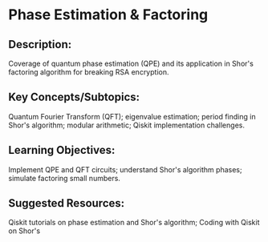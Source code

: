 # Phase Estimation & Factoring

## Description: 
Coverage of quantum phase estimation (QPE) and its application in Shor's factoring algorithm for breaking RSA encryption.
## Key Concepts/Subtopics: 
Quantum Fourier Transform (QFT); eigenvalue estimation; period finding in Shor's algorithm; modular arithmetic; Qiskit implementation challenges.
## Learning Objectives: 
Implement QPE and QFT circuits; understand Shor's algorithm phases; simulate factoring small numbers.
## Suggested Resources: 
Qiskit tutorials on phase estimation and Shor's algorithm; Coding with Qiskit on Shor's
